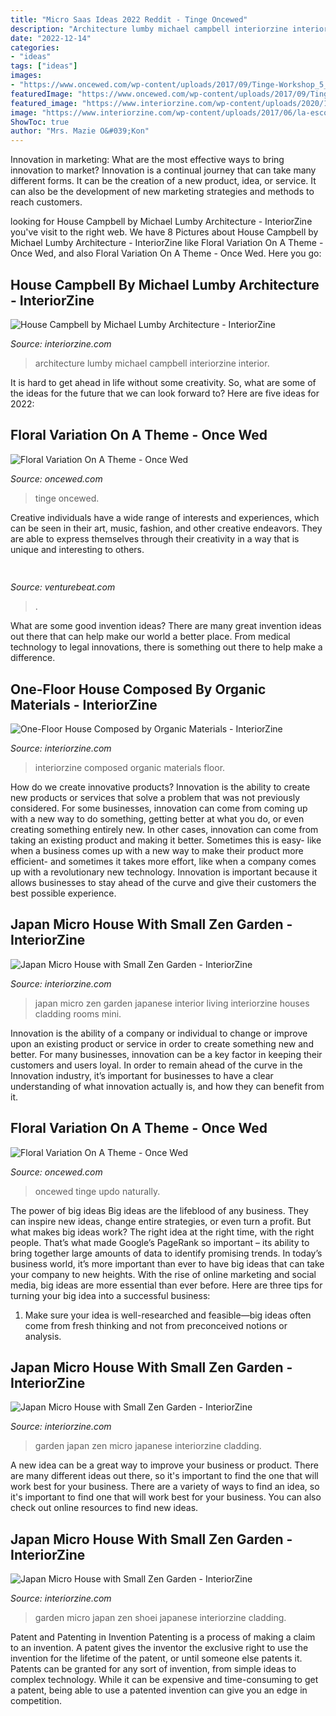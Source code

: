 ```yaml
---
title: "Micro Saas Ideas 2022 Reddit - Tinge Oncewed"
description: "Architecture lumby michael campbell interiorzine interior"
date: "2022-12-14"
categories:
- "ideas"
tags: ["ideas"]
images:
- "https://www.oncewed.com/wp-content/uploads/2017/09/Tinge-Workshop_5_2017-532-750x996.jpg"
featuredImage: "https://www.oncewed.com/wp-content/uploads/2017/09/Tinge-Workshop_5_2017-532-750x996.jpg"
featured_image: "https://www.interiorzine.com/wp-content/uploads/2020/10/campbell-house-michael-lumby-architecture-15.jpg"
image: "https://www.interiorzine.com/wp-content/uploads/2017/06/la-escondida-nou-arquitectos-5.jpg"
ShowToc: true
author: "Mrs. Mazie O&#039;Kon"
---
```



Innovation in marketing: What are the most effective ways to bring innovation to market?
Innovation is a continual journey that can take many different forms. It can be the creation of a new product, idea, or service. It can also be the development of new marketing strategies and methods to reach customers.

	

		
looking for House Campbell by Michael Lumby Architecture - InteriorZine you've visit to the right web. We have 8 Pictures about House Campbell by Michael Lumby Architecture - InteriorZine like Floral Variation On A Theme - Once Wed,  and also Floral Variation On A Theme - Once Wed. Here you go:
		
    
## House Campbell By Michael Lumby Architecture - InteriorZine

<img loading=lazy src="https://www.interiorzine.com/wp-content/uploads/2020/10/campbell-house-michael-lumby-architecture-15.jpg" onerror="this.onerror=null;this.src='https://tse4.mm.bing.net/th?id=OIP.DqjsWtSZ0eNGv3RlAvtyuwHaJE&amp;pid=15.1';" alt="House Campbell by Michael Lumby Architecture - InteriorZine">

_Source: interiorzine.com_

>architecture lumby michael campbell interiorzine interior. 

	

It is hard to get ahead in life without some creativity. So, what are some of the ideas for the future that we can look forward to? Here are five ideas for 2022: 

    
## Floral Variation On A Theme - Once Wed

<img loading=lazy src="https://www.oncewed.com/wp-content/uploads/2017/09/Tinge-Workshop_5_2017-532-750x996.jpg" onerror="this.onerror=null;this.src='https://tse4.mm.bing.net/th?id=OIP.BQi6rYqdWf4IYnDPgPQ1nQHaJ1&amp;pid=15.1';" alt="Floral Variation On A Theme - Once Wed">

_Source: oncewed.com_

>tinge oncewed. 

	

Creative individuals have a wide range of interests and experiences, which can be seen in their art, music, fashion, and other creative endeavors. They are able to express themselves through their creativity in a way that is unique and interesting to others.

    
## 

<img loading=lazy src="https://venturebeat.com/wp-content/uploads/2018/12/pypestream-enterprise-messaging-solutions.png?w=539" onerror="this.onerror=null;this.src='https://tse1.mm.bing.net/th?id=OIP.oMRssAO0AkzJPDkbuCh89AHaEc&amp;pid=15.1';" alt="">

_Source: venturebeat.com_

>. 

	

What are some good invention ideas?
There are many great invention ideas out there that can help make our world a better place. From medical technology to legal innovations, there is something out there to help make a difference.

    
## One-Floor House Composed By Organic Materials - InteriorZine

<img loading=lazy src="https://www.interiorzine.com/wp-content/uploads/2017/06/la-escondida-nou-arquitectos-5.jpg" onerror="this.onerror=null;this.src='https://tse1.mm.bing.net/th?id=OIP.CVzaa5QTgneSiljMzu7c8AHaJE&amp;pid=15.1';" alt="One-Floor House Composed by Organic Materials - InteriorZine">

_Source: interiorzine.com_

>interiorzine composed organic materials floor. 

	

How do we create innovative products?
Innovation is the ability to create new products or services that solve a problem that was not previously considered. For some businesses, innovation can come from coming up with a new way to do something, getting better at what you do, or even creating something entirely new. In other cases, innovation can come from taking an existing product and making it better. Sometimes this is easy- like when a business comes up with a new way to make their product more efficient- and sometimes it takes more effort, like when a company comes up with a revolutionary new technology. Innovation is important because it allows businesses to stay ahead of the curve and give their customers the best possible experience.

    
## Japan Micro House With Small Zen Garden - InteriorZine

<img loading=lazy src="https://www.interiorzine.com/wp-content/uploads/2017/10/japanese-house-hearth-architects-7.jpg" onerror="this.onerror=null;this.src='https://tse4.mm.bing.net/th?id=OIP.1-bfyM1Jc4ApMHwP1bVSLQHaFC&amp;pid=15.1';" alt="Japan Micro House with Small Zen Garden - InteriorZine">

_Source: interiorzine.com_

>japan micro zen garden japanese interior living interiorzine houses cladding rooms mini. 

	

Innovation is the ability of a company or individual to change or improve upon an existing product or service in order to create something new and better. For many businesses, innovation can be a key factor in keeping their customers and users loyal. In order to remain ahead of the curve in the Innovation industry, it’s important for businesses to have a clear understanding of what innovation actually is, and how they can benefit from it.

    
## Floral Variation On A Theme - Once Wed

<img loading=lazy src="https://www.oncewed.com/wp-content/uploads/2017/09/Tinge-Workshop_5_2017-648-370x490.jpg" onerror="this.onerror=null;this.src='https://tse3.mm.bing.net/th?id=OIP.lWB1vM0pVjYPUfpgksUyUQAAAA&amp;pid=15.1';" alt="Floral Variation On A Theme - Once Wed">

_Source: oncewed.com_

>oncewed tinge updo naturally. 

	

The power of big ideas
Big ideas are the lifeblood of any business. They can inspire new ideas, change entire strategies, or even turn a profit. But what makes big ideas work? The right idea at the right time, with the right people. That’s what made Google’s PageRank so important – its ability to bring together large amounts of data to identify promising trends.
In today’s business world, it’s more important than ever to have big ideas that can take your company to new heights. With the rise of online marketing and social media, big ideas are more essential than ever before. Here are three tips for turning your big idea into a successful business:

1) Make sure your idea is well-researched and feasible—big ideas often come from fresh thinking and not from preconceived notions or analysis.

    
## Japan Micro House With Small Zen Garden - InteriorZine

<img loading=lazy src="https://www.interiorzine.com/wp-content/uploads/2017/10/japanese-house-hearth-architects-1.jpg" onerror="this.onerror=null;this.src='https://tse3.mm.bing.net/th?id=OIP.DVhP7oeq2rnI3XnP1hHvcgHaJE&amp;pid=15.1';" alt="Japan Micro House with Small Zen Garden - InteriorZine">

_Source: interiorzine.com_

>garden japan zen micro japanese interiorzine cladding. 

	

A new idea can be a great way to improve your business or product. There are many different ideas out there, so it's important to find the one that will work best for your business. There are a variety of ways to find an idea, so it's important to find one that will work best for your business. You can also check out online resources to find new ideas.

    
## Japan Micro House With Small Zen Garden - InteriorZine

<img loading=lazy src="https://www.interiorzine.com/wp-content/uploads/2017/10/japanese-house-hearth-architects-6.jpg" onerror="this.onerror=null;this.src='https://tse4.mm.bing.net/th?id=OIP.vCcNLY_Dti-HTYI-jp4MNgHaFJ&amp;pid=15.1';" alt="Japan Micro House with Small Zen Garden - InteriorZine">

_Source: interiorzine.com_

>garden micro japan zen shoei japanese interiorzine cladding. 

	

Patent and Patenting in Invention
Patenting is a process of making a claim to an invention. A patent gives the inventor the exclusive right to use the invention for the lifetime of the patent, or until someone else patents it. Patents can be granted for any sort of invention, from simple ideas to complex technology. While it can be expensive and time-consuming to get a patent, being able to use a patented invention can give you an edge in competition.

